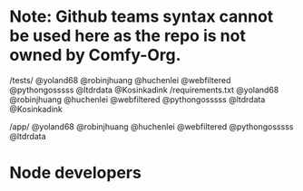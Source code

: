 # Note: Github teams syntax cannot be used here as the repo is not owned by Comfy-Org.
/tests/ @yoland68 @robinjhuang @huchenlei @webfiltered @pythongosssss @ltdrdata @Kosinkadink
/requirements.txt @yoland68 @robinjhuang @huchenlei @webfiltered @pythongosssss @ltdrdata @Kosinkadink

/app/ @yoland68 @robinjhuang @huchenlei @webfiltered @pythongosssss @ltdrdata

# Node developers